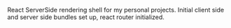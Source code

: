 React ServerSide rendering shell for my personal projects. Initial client side and server side bundles set up, react router initialized.